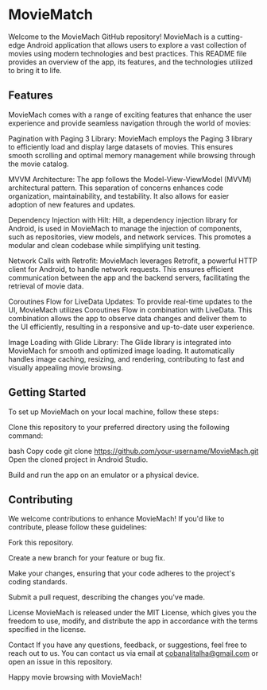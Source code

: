 # MovieMatch

Welcome to the MovieMach GitHub repository! MovieMach is a cutting-edge Android application that allows users to explore a vast collection of movies using modern technologies and best practices. This README file provides an overview of the app, its features, and the technologies utilized to bring it to life.

## Features
MovieMach comes with a range of exciting features that enhance the user experience and provide seamless navigation through the world of movies:

Pagination with Paging 3 Library: MovieMach employs the Paging 3 library to efficiently load and display large datasets of movies. This ensures smooth scrolling and optimal memory management while browsing through the movie catalog.

MVVM Architecture: The app follows the Model-View-ViewModel (MVVM) architectural pattern. This separation of concerns enhances code organization, maintainability, and testability. It also allows for easier adoption of new features and updates.

Dependency Injection with Hilt: Hilt, a dependency injection library for Android, is used in MovieMach to manage the injection of components, such as repositories, view models, and network services. This promotes a modular and clean codebase while simplifying unit testing.

Network Calls with Retrofit: MovieMach leverages Retrofit, a powerful HTTP client for Android, to handle network requests. This ensures efficient communication between the app and the backend servers, facilitating the retrieval of movie data.

Coroutines Flow for LiveData Updates: To provide real-time updates to the UI, MovieMach utilizes Coroutines Flow in combination with LiveData. This combination allows the app to observe data changes and deliver them to the UI efficiently, resulting in a responsive and up-to-date user experience.

Image Loading with Glide Library: The Glide library is integrated into MovieMach for smooth and optimized image loading. It automatically handles image caching, resizing, and rendering, contributing to fast and visually appealing movie browsing.

## Getting Started
To set up MovieMach on your local machine, follow these steps:

Clone this repository to your preferred directory using the following command:

bash
Copy code
git clone https://github.com/your-username/MovieMach.git
Open the cloned project in Android Studio.

Build and run the app on an emulator or a physical device.

## Contributing
We welcome contributions to enhance MovieMach! If you'd like to contribute, please follow these guidelines:

Fork this repository.

Create a new branch for your feature or bug fix.

Make your changes, ensuring that your code adheres to the project's coding standards.

Submit a pull request, describing the changes you've made.

License
MovieMach is released under the MIT License, which gives you the freedom to use, modify, and distribute the app in accordance with the terms specified in the license.

Contact
If you have any questions, feedback, or suggestions, feel free to reach out to us. You can contact us via email at cobanalitalha@gmail.com or open an issue in this repository.

Happy movie browsing with MovieMach!
